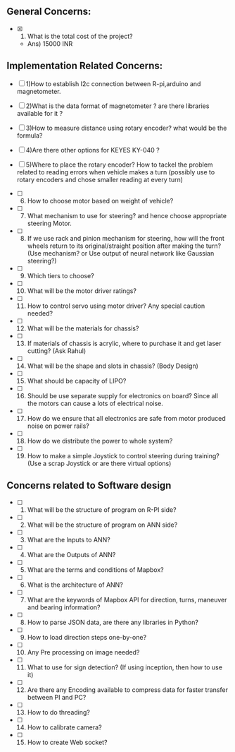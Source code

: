 ## **General Concerns:**

- [X] 1) What is the total cost of the project?
    - Ans) 15000 INR


## **Implementation Related Concerns:**


- [ ] 1)How to establish I2c connection between R-pi,arduino and magnetometer.

- [ ] 2)What is the data format of magnetometer ? are there libraries available for it ?

- [ ] 3)How to measure distance using rotary encoder? what would be the formula?

- [ ] 4)Are there other options for KEYES KY-040 ?

- [ ] 5)Where to place the rotary encoder? How to tackel the problem related to reading errors when vehicle makes a turn 
(possibly use to rotary encoders and chose smaller reading at every turn)

- [ ] 6) How to choose motor based on weight of vehicle? 

- [ ] 7) What mechanism to use for steering? and hence choose appropriate steering Motor.

- [ ] 8) If we use rack and pinion mechanism for steering, how will the front wheels return to its original/straight 
position after making the turn? (Use mechanism? or Use output of neural network like Gaussian steering?)

- [ ] 9) Which tiers to choose?

- [ ] 10) What will be the motor driver ratings?

- [ ] 11) How to control servo using motor driver? Any special caution needed? 

- [ ] 12) What will be the materials for chassis?

- [ ] 13) If materials of chassis is acrylic, where to purchase it and get laser cutting? (Ask Rahul)

- [ ] 14) What will be the shape and slots in chassis? (Body Design)

- [ ] 15) What should be capacity of LIPO? 

- [ ] 16) Should be use separate supply for electronics on board? Since all the motors can cause a 
lots of electrical noise.

- [ ] 17) How do we ensure that all electronics are safe from motor produced noise on power rails? 

- [ ] 18) How do we distribute the power to whole system?

- [ ] 19) How to make a simple Joystick to control steering during training? 
(Use a scrap Joystick or are there virtual options)



## **Concerns related to Software design**


- [ ] 1) What will be the structure of program on R-PI side?

- [ ] 2) What will be the structure of program on ANN side?
 
- [ ] 3) What are the Inputs to ANN?

- [ ] 4) What are the Outputs of ANN?

- [ ] 5) What are the terms and conditions of Mapbox?

- [ ] 6) What is the architecture of ANN?

- [ ] 7) What are the keywords of Mapbox  API for direction, turns, maneuver and bearing information?

- [ ] 8) How to parse JSON data, are there any libraries in Python?

- [ ] 9) How to load direction steps one-by-one?

- [ ] 10) Any Pre processing on image needed?

- [ ] 11) What to use for sign detection? (If using inception, then how to use it)

- [ ] 12) Are there any Encoding available to compress data for faster transfer between PI and PC?

- [ ] 13) How to do threading?

- [ ] 14) How to calibrate camera?

- [ ] 15) How to create Web socket?



